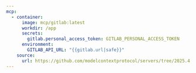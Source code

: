 ```yaml
---
mcp:
  - container:
      image: mcp/gitlab:latest
      workdir: /app
      secrets:
        gitlab.personal_access_token: GITLAB_PERSONAL_ACCESS_TOKEN
      environment:
        GITLAB_API_URL: "{{gitlab.url|safe}}"
    source:
      url: https://github.com/modelcontextprotocol/servers/tree/2025.4.6
---
```

